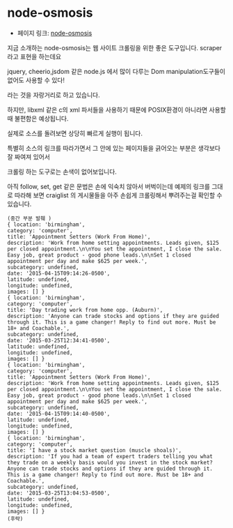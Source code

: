 # node-osmosis

 - 페이지 링크: [node-osmosis](https://github.com/rc0x03/node-osmosis)

 지금 소개하는 node-osmosis는 웹 사이트 크롤링을 위한 좋은 도구입니다. scraper라고 표현을 하는데요

 jquery, cheerio,jsdom 같은 node.js 에서 많이 다루는 Dom manipulation도구들이 없어도 사용할 수 있다!

 라는 것을 자랑거리로 하고 있습니다.

 하지만, libxml 같은 c의 xml 파서들을 사용하기 때문에 POSIX환경이 아니라면 사용할 때 불편함은 예상됩니다.

 실제로 소스를 돌려보면 상당히 빠르게 실행이 됩니다.

 특별히 소스의 링크를 따라가면서 그 안에 있는 페이지들을 긁어오는 부분은 생각보다 잘 짜여져 있어서

 크롤링 하는 도구로는 손색이 없어보입니다.

 아직 follow, set, get 같은 문법은 손에 익숙치 않아서 버벅이는데 예제의 링크를 그대로 따라해 보면 craiglist
 의 게시물들을 아주 손쉽게 크롤링해서 뿌려주는걸 확인할 수 있습니다.

 ```
 (중간 부분 발췌 )
 { location: 'birmingham',
category: 'computer',
title: 'Appointment Setters (Work From Home)',
description: 'Work from home setting appointments. Leads given, $125 per closed appointment.\n\nYou set the appointment, I close the sale. Easy job, great product - good phone leads.\n\nSet 1 closed appointment per day and make $625 per week.',
subcategory: undefined,
date: '2015-04-15T09:14:26-0500',
latitude: undefined,
longitude: undefined,
images: [] }
{ location: 'birmingham',
category: 'computer',
title: 'Day trading work from home opp. (Auburn)',
description: 'Anyone can trade stocks and options if they are guided through it. This is a game changer! Reply to find out more. Must be 18+ and Coachable.',
subcategory: undefined,
date: '2015-03-25T12:34:41-0500',
latitude: undefined,
longitude: undefined,
images: [] }
{ location: 'birmingham',
category: 'computer',
title: 'Appointment Setters (Work From Home)',
description: 'Work from home setting appointments. Leads given, $125 per closed appointment.\n\nYou set the appointment, I close the sale. Easy job, great product - good phone leads.\n\nSet 1 closed appointment per day and make $625 per week.',
subcategory: undefined,
date: '2015-04-15T09:14:40-0500',
latitude: undefined,
longitude: undefined,
images: [] }
{ location: 'birmingham',
category: 'computer',
title: 'I have a stock market question (muscle shoals)',
description: 'If you had a team of expert traders telling you what they trade on a weekly basis would you invest in the stock market? Anyone can trade stocks and options if they are guided through it. This is a game changer! Reply to find out more. Must be 18+ and Coachable.',
subcategory: undefined,
date: '2015-03-25T13:04:53-0500',
latitude: undefined,
longitude: undefined,
images: [] }
(후략)
 ```
